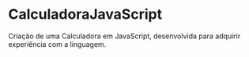 # CalculadoraJavaScript
Criação de uma Calculadora em JavaScript, desenvolvida para adquirir experiência com a linguagem.
